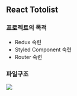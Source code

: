 ## React Totolist


### 프로젝트의 목적
+ Redux 숙련
+ Styled Component 숙련
+ Router 숙련


### 파일구조
<img src="https://user-images.githubusercontent.com/108926635/182824742-143c211a-b20d-4f95-996d-d21186ec2523.png"/>



